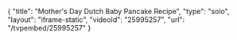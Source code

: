 {
    "title": "Mother's Day Dutch Baby Pancake Recipe",
    "type": "solo",
    "layout": "iframe-static",
    "videoId": "25995257",
    "url": "\/tvpembed\/25995257"
}